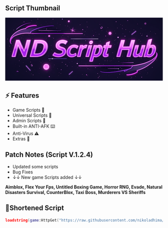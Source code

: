 ## Script Thumbnail
<img src="Assets/Screenshot_15.png" alt="ND Script Hub">

## ⚡ Features

- Game Scripts 📜
- Universal Scripts 📜
- Admin Scripts 📜
- Built-in ANTI-AFK ⌨️
- Anti-Virus ⚠️
- Extras 👀

## Patch Notes (Script V.1.2.4)

- Updated some scripts
- Bug Fixes
- ↓↓ New game Scripts added ↓↓

**Aimblox, Flex Your Fps, Untitled Boxing Game, Horror RNG, Evade, Natural Disasters Survival, CounterBlox, Taxi Boss, Murderers VS Sheriffs**

## 🔌Shortened Script
```lua
loadstring(game:HttpGet("https://raw.githubusercontent.com/nikoladhima/ND-ScriptHub/refs/heads/main/ND-ScriptHub"))()
```
<br/>
